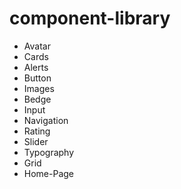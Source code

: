 # component-library

* Avatar
* Cards
* Alerts
* Button
* Images
* Bedge
* Input
* Navigation
* Rating
* Slider
* Typography
* Grid
* Home-Page

